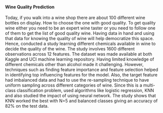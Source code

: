 #### Wine Quality Prediction

Today, if you walk into a wine shop there are about 100 different wine bottles on display. How to choose the one with good quality. To get quality wine either you need to be an expert wine taster or you need to follow one of them to get the list of good quality wine. Having data in hand and using that data for knowing the quality of wine will help democratize this space. Hence, conducted a study learning different chemicals available in wine to decide the quality of the wine. The study involves 1600 different observations across 12 features. The dataset was made available at both Kaggle and UCI machine learning repository. Having limited knowledge of different chemicals other than alcohol made it challenging. However, techniques such as finding feature importance and feature selection helped in identifying top influencing features for the model. Also, the target feature had imbalanced data and had to use the re-sampling technique to have uniform sampling across different categories of wine. Since this is a multi-class classification problem, used algorithms like logistic regression, KNN and also studied the impact of using neural network. The study shows that KNN worked the best with N=5 and balanced classes giving an accuracy of 82% on the test data.
